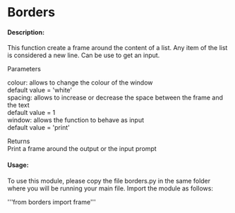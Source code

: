 # Borders
#### Description:
This function create a frame around the content of a list.
Any item of the list is considered a new line.
Can be use to get an input.

Parameters

colour: allows to change the colour of the window  
default value = 'white'  
spacing: allows to increase or decrease the space between the frame and the text  
default value = 1  
window: allows the function to behave as input  
default value = 'print'

Returns  
Print a frame around the output or the input prompt

#### Usage:
To use this module, please copy the file borders.py in the same folder where you will be running your main file.
Import the module as follows:

'''from borders import frame'''